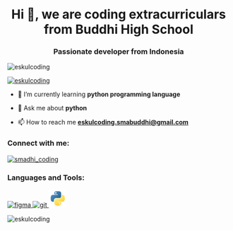 <h1 align="center">Hi 👋, we are coding extracurriculars from Buddhi High School</h1>
<h3 align="center">Passionate developer from Indonesia</h3>

<p align="left"> <img src="https://komarev.com/ghpvc/?username=eskulcoding&label=Profile%20views&color=0e75b6&style=flat" alt="eskulcoding" /> </p>

<p align="left"> <a href="https://github.com/ryo-ma/github-profile-trophy"><img src="https://github-profile-trophy.vercel.app/?username=eskulcoding" alt="eskulcoding" /></a> </p>

- 🌱 I’m currently learning **python programming language**

- 💬 Ask me about **python**

- 📫 How to reach me **eskulcoding.smabuddhi@gmail.com**

<h3 align="left">Connect with me:</h3>
<p align="left">
<a href="https://instagram.com/smadhi_coding" target="blank"><img align="center" src="https://raw.githubusercontent.com/rahuldkjain/github-profile-readme-generator/master/src/images/icons/Social/instagram.svg" alt="smadhi_coding" height="30" width="40" /></a>
</p>

<h3 align="left">Languages and Tools:</h3>
<p align="left"> <a href="https://www.figma.com/" target="_blank" rel="noreferrer"> <img src="https://www.vectorlogo.zone/logos/figma/figma-icon.svg" alt="figma" width="40" height="40"/> </a> <a href="https://git-scm.com/" target="_blank" rel="noreferrer"> <img src="https://www.vectorlogo.zone/logos/git-scm/git-scm-icon.svg" alt="git" width="40" height="40"/> </a> <a href="https://www.python.org" target="_blank" rel="noreferrer"> <img src="https://raw.githubusercontent.com/devicons/devicon/master/icons/python/python-original.svg" alt="python" width="40" height="40"/> </a> </p>

<p><img align="center" src="https://github-readme-stats.vercel.app/api/top-langs?username=eskulcoding&show_icons=true&locale=en&layout=compact" alt="eskulcoding" /></p>

